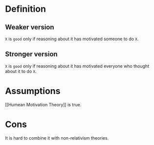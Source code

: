 # Definition

## Weaker version

`X` is `good` only if reasoning about it has motivated someone to do `X`.

## Stronger version

`X` is `good` only if reasoning about it has motivated everyone who thought about it to do `X`.

# Assumptions

[[Humean Motivation Theory]] is true.

# Cons

It is hard to combine it with non-relativism theories.